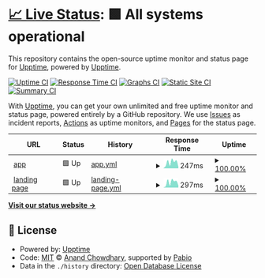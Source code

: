# [📈 Live Status](https://upptime.github.io/upptime): <!--live status--> **🟩 All systems operational**

This repository contains the open-source uptime monitor and status page for [Upptime](https://upptime.js.org), powered by [Upptime](https://github.com/upptime/upptime).

[![Uptime CI](https://github.com/xceedcore/upptime/workflows/Uptime%20CI/badge.svg)](https://github.com/xceedcore/upptime/actions?query=workflow%3A%22Uptime+CI%22)
[![Response Time CI](https://github.com/xceedcore/upptime/workflows/Response%20Time%20CI/badge.svg)](https://github.com/xceedcore/upptime/actions?query=workflow%3A%22Response+Time+CI%22)
[![Graphs CI](https://github.com/xceedcore/upptime/workflows/Graphs%20CI/badge.svg)](https://github.com/xceedcore/upptime/actions?query=workflow%3A%22Graphs+CI%22)
[![Static Site CI](https://github.com/xceedcore/upptime/workflows/Static%20Site%20CI/badge.svg)](https://github.com/xceedcore/upptime/actions?query=workflow%3A%22Static+Site+CI%22)
[![Summary CI](https://github.com/xceedcore/upptime/workflows/Summary%20CI/badge.svg)](https://github.com/xceedcore/upptime/actions?query=workflow%3A%22Summary+CI%22)

With [Upptime](https://upptime.js.org), you can get your own unlimited and free uptime monitor and status page, powered entirely by a GitHub repository. We use [Issues](https://github.com/upptime/upptime/issues) as incident reports, [Actions](https://github.com/xceedcore/upptime/actions) as uptime monitors, and [Pages](https://upptime.github.io/upptime) for the status page.

<!--start: status pages-->
<!-- This summary is generated by Upptime (https://github.com/upptime/upptime) -->
<!-- Do not edit this manually, your changes will be overwritten -->
<!-- prettier-ignore -->
| URL | Status | History | Response Time | Uptime |
| --- | ------ | ------- | ------------- | ------ |
| <img alt="" src="https://icons.duckduckgo.com/ip3/app.xceedcore.com.ico" height="13"> [app](https://app.xceedcore.com) | 🟩 Up | [app.yml](https://github.com/xceedcore/upptime/commits/HEAD/history/app.yml) | <details><summary><img alt="Response time graph" src="./graphs/app/response-time-week.png" height="20"> 247ms</summary><br><a href="https://xceedcore.github.io/upptime/history/app"><img alt="Response time 286" src="https://img.shields.io/endpoint?url=https%3A%2F%2Fraw.githubusercontent.com%2Fxceedcore%2Fupptime%2FHEAD%2Fapi%2Fapp%2Fresponse-time.json"></a><br><a href="https://xceedcore.github.io/upptime/history/app"><img alt="24-hour response time 60" src="https://img.shields.io/endpoint?url=https%3A%2F%2Fraw.githubusercontent.com%2Fxceedcore%2Fupptime%2FHEAD%2Fapi%2Fapp%2Fresponse-time-day.json"></a><br><a href="https://xceedcore.github.io/upptime/history/app"><img alt="7-day response time 247" src="https://img.shields.io/endpoint?url=https%3A%2F%2Fraw.githubusercontent.com%2Fxceedcore%2Fupptime%2FHEAD%2Fapi%2Fapp%2Fresponse-time-week.json"></a><br><a href="https://xceedcore.github.io/upptime/history/app"><img alt="30-day response time 254" src="https://img.shields.io/endpoint?url=https%3A%2F%2Fraw.githubusercontent.com%2Fxceedcore%2Fupptime%2FHEAD%2Fapi%2Fapp%2Fresponse-time-month.json"></a><br><a href="https://xceedcore.github.io/upptime/history/app"><img alt="1-year response time 286" src="https://img.shields.io/endpoint?url=https%3A%2F%2Fraw.githubusercontent.com%2Fxceedcore%2Fupptime%2FHEAD%2Fapi%2Fapp%2Fresponse-time-year.json"></a></details> | <details><summary><a href="https://xceedcore.github.io/upptime/history/app">100.00%</a></summary><a href="https://xceedcore.github.io/upptime/history/app"><img alt="All-time uptime 100.00%" src="https://img.shields.io/endpoint?url=https%3A%2F%2Fraw.githubusercontent.com%2Fxceedcore%2Fupptime%2FHEAD%2Fapi%2Fapp%2Fuptime.json"></a><br><a href="https://xceedcore.github.io/upptime/history/app"><img alt="24-hour uptime 100.00%" src="https://img.shields.io/endpoint?url=https%3A%2F%2Fraw.githubusercontent.com%2Fxceedcore%2Fupptime%2FHEAD%2Fapi%2Fapp%2Fuptime-day.json"></a><br><a href="https://xceedcore.github.io/upptime/history/app"><img alt="7-day uptime 100.00%" src="https://img.shields.io/endpoint?url=https%3A%2F%2Fraw.githubusercontent.com%2Fxceedcore%2Fupptime%2FHEAD%2Fapi%2Fapp%2Fuptime-week.json"></a><br><a href="https://xceedcore.github.io/upptime/history/app"><img alt="30-day uptime 100.00%" src="https://img.shields.io/endpoint?url=https%3A%2F%2Fraw.githubusercontent.com%2Fxceedcore%2Fupptime%2FHEAD%2Fapi%2Fapp%2Fuptime-month.json"></a><br><a href="https://xceedcore.github.io/upptime/history/app"><img alt="1-year uptime 100.00%" src="https://img.shields.io/endpoint?url=https%3A%2F%2Fraw.githubusercontent.com%2Fxceedcore%2Fupptime%2FHEAD%2Fapi%2Fapp%2Fuptime-year.json"></a></details>
| <img alt="" src="https://icons.duckduckgo.com/ip3/shop.xceedcore.com.ico" height="13"> [landing page](https://shop.xceedcore.com/) | 🟩 Up | [landing-page.yml](https://github.com/xceedcore/upptime/commits/HEAD/history/landing-page.yml) | <details><summary><img alt="Response time graph" src="./graphs/landing-page/response-time-week.png" height="20"> 297ms</summary><br><a href="https://xceedcore.github.io/upptime/history/landing-page"><img alt="Response time 355" src="https://img.shields.io/endpoint?url=https%3A%2F%2Fraw.githubusercontent.com%2Fxceedcore%2Fupptime%2FHEAD%2Fapi%2Flanding-page%2Fresponse-time.json"></a><br><a href="https://xceedcore.github.io/upptime/history/landing-page"><img alt="24-hour response time 119" src="https://img.shields.io/endpoint?url=https%3A%2F%2Fraw.githubusercontent.com%2Fxceedcore%2Fupptime%2FHEAD%2Fapi%2Flanding-page%2Fresponse-time-day.json"></a><br><a href="https://xceedcore.github.io/upptime/history/landing-page"><img alt="7-day response time 297" src="https://img.shields.io/endpoint?url=https%3A%2F%2Fraw.githubusercontent.com%2Fxceedcore%2Fupptime%2FHEAD%2Fapi%2Flanding-page%2Fresponse-time-week.json"></a><br><a href="https://xceedcore.github.io/upptime/history/landing-page"><img alt="30-day response time 318" src="https://img.shields.io/endpoint?url=https%3A%2F%2Fraw.githubusercontent.com%2Fxceedcore%2Fupptime%2FHEAD%2Fapi%2Flanding-page%2Fresponse-time-month.json"></a><br><a href="https://xceedcore.github.io/upptime/history/landing-page"><img alt="1-year response time 355" src="https://img.shields.io/endpoint?url=https%3A%2F%2Fraw.githubusercontent.com%2Fxceedcore%2Fupptime%2FHEAD%2Fapi%2Flanding-page%2Fresponse-time-year.json"></a></details> | <details><summary><a href="https://xceedcore.github.io/upptime/history/landing-page">100.00%</a></summary><a href="https://xceedcore.github.io/upptime/history/landing-page"><img alt="All-time uptime 100.00%" src="https://img.shields.io/endpoint?url=https%3A%2F%2Fraw.githubusercontent.com%2Fxceedcore%2Fupptime%2FHEAD%2Fapi%2Flanding-page%2Fuptime.json"></a><br><a href="https://xceedcore.github.io/upptime/history/landing-page"><img alt="24-hour uptime 100.00%" src="https://img.shields.io/endpoint?url=https%3A%2F%2Fraw.githubusercontent.com%2Fxceedcore%2Fupptime%2FHEAD%2Fapi%2Flanding-page%2Fuptime-day.json"></a><br><a href="https://xceedcore.github.io/upptime/history/landing-page"><img alt="7-day uptime 100.00%" src="https://img.shields.io/endpoint?url=https%3A%2F%2Fraw.githubusercontent.com%2Fxceedcore%2Fupptime%2FHEAD%2Fapi%2Flanding-page%2Fuptime-week.json"></a><br><a href="https://xceedcore.github.io/upptime/history/landing-page"><img alt="30-day uptime 100.00%" src="https://img.shields.io/endpoint?url=https%3A%2F%2Fraw.githubusercontent.com%2Fxceedcore%2Fupptime%2FHEAD%2Fapi%2Flanding-page%2Fuptime-month.json"></a><br><a href="https://xceedcore.github.io/upptime/history/landing-page"><img alt="1-year uptime 100.00%" src="https://img.shields.io/endpoint?url=https%3A%2F%2Fraw.githubusercontent.com%2Fxceedcore%2Fupptime%2FHEAD%2Fapi%2Flanding-page%2Fuptime-year.json"></a></details>

<!--end: status pages-->

[**Visit our status website →**](https://upptime.github.io/upptime)

## 📄 License

- Powered by: [Upptime](https://github.com/upptime/upptime)
- Code: [MIT](./LICENSE) © [Anand Chowdhary](https://anandchowdhary.com), supported by [Pabio](https://pabio.com)
- Data in the `./history` directory: [Open Database License](https://opendatacommons.org/licenses/odbl/1-0/)
